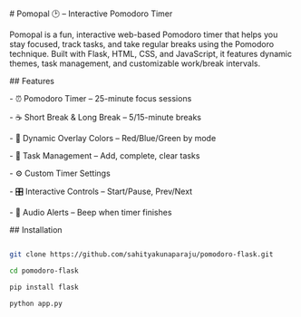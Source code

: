 \# Pomopal 🕑 – Interactive Pomodoro Timer



Pomopal is a fun, interactive web-based Pomodoro timer that helps you stay focused, track tasks, and take regular breaks using the Pomodoro technique. Built with Flask, HTML, CSS, and JavaScript, it features dynamic themes, task management, and customizable work/break intervals.



\## Features



\- ⏰ Pomodoro Timer – 25-minute focus sessions

\- ☕ Short Break \& Long Break – 5/15-minute breaks

\- 🎨 Dynamic Overlay Colors – Red/Blue/Green by mode

\- 📝 Task Management – Add, complete, clear tasks

\- ⚙️ Custom Timer Settings

\- 🎛️ Interactive Controls – Start/Pause, Prev/Next

\- 🔔 Audio Alerts – Beep when timer finishes



\## Installation



```bash

git clone https://github.com/sahityakunaparaju/pomodoro-flask.git

cd pomodoro-flask

pip install flask

python app.py



